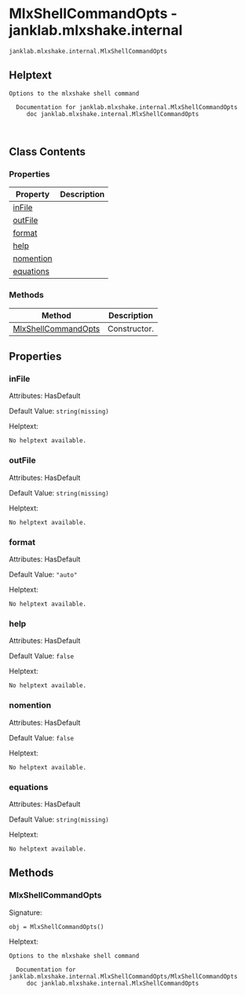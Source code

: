 # MlxShellCommandOpts - janklab.mlxshake.internal

```text
janklab.mlxshake.internal.MlxShellCommandOpts
```

## Helptext

```text
Options to the mlxshake shell command

  Documentation for janklab.mlxshake.internal.MlxShellCommandOpts
     doc janklab.mlxshake.internal.MlxShellCommandOpts



```

## Class Contents

### Properties

| Property | Description |
| -------- | ----------- |
| [inFile](#janklab.mlxshake.internal.MlxShellCommandOpts.inFile) |  |
| [outFile](#janklab.mlxshake.internal.MlxShellCommandOpts.outFile) |  |
| [format](#janklab.mlxshake.internal.MlxShellCommandOpts.format) |  |
| [help](#janklab.mlxshake.internal.MlxShellCommandOpts.help) |  |
| [nomention](#janklab.mlxshake.internal.MlxShellCommandOpts.nomention) |  |
| [equations](#janklab.mlxshake.internal.MlxShellCommandOpts.equations) |  |

### Methods

| Method | Description |
| -------- | ----------- |
| [MlxShellCommandOpts](#janklab.mlxshake.internal.MlxShellCommandOpts.MlxShellCommandOpts) | Constructor. |

## Properties

<a name="janklab.mlxshake.internal.MlxShellCommandOpts.inFile"></a>
### inFile

Attributes: HasDefault

Default Value: `string(missing)`

Helptext:

```text
No helptext available.
```

<a name="janklab.mlxshake.internal.MlxShellCommandOpts.outFile"></a>
### outFile

Attributes: HasDefault

Default Value: `string(missing)`

Helptext:

```text
No helptext available.
```

<a name="janklab.mlxshake.internal.MlxShellCommandOpts.format"></a>
### format

Attributes: HasDefault

Default Value: `"auto"`

Helptext:

```text
No helptext available.
```

<a name="janklab.mlxshake.internal.MlxShellCommandOpts.help"></a>
### help

Attributes: HasDefault

Default Value: `false`

Helptext:

```text
No helptext available.
```

<a name="janklab.mlxshake.internal.MlxShellCommandOpts.nomention"></a>
### nomention

Attributes: HasDefault

Default Value: `false`

Helptext:

```text
No helptext available.
```

<a name="janklab.mlxshake.internal.MlxShellCommandOpts.equations"></a>
### equations

Attributes: HasDefault

Default Value: `string(missing)`

Helptext:

```text
No helptext available.
```


## Methods

<a name="janklab.mlxshake.internal.MlxShellCommandOpts.MlxShellCommandOpts"></a>
### MlxShellCommandOpts

Signature:
```
obj = MlxShellCommandOpts()
```

Helptext:

```text
Options to the mlxshake shell command

  Documentation for janklab.mlxshake.internal.MlxShellCommandOpts/MlxShellCommandOpts
     doc janklab.mlxshake.internal.MlxShellCommandOpts


```


